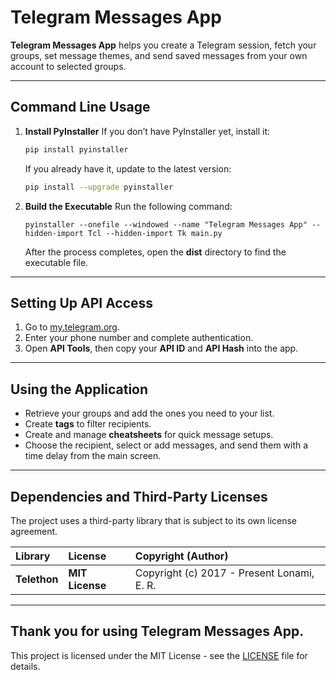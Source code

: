 # Telegram Messages App

**Telegram Messages App** helps you create a Telegram session, fetch your groups, set message themes, and send saved messages from your own account to selected groups.

---

## Command Line Usage

1. **Install PyInstaller** If you don’t have PyInstaller yet, install it:
   ```bash
   pip install pyinstaller
   ```
   If you already have it, update to the latest version:
   ```bash
   pip install --upgrade pyinstaller
   ```

2. **Build the Executable** Run the following command:
   ```
   pyinstaller --onefile --windowed --name "Telegram Messages App" --hidden-import Tcl --hidden-import Tk main.py
   ```
   After the process completes, open the **dist** directory to find the executable file.

---

## Setting Up API Access

1. Go to [my.telegram.org](https://my.telegram.org).  
2. Enter your phone number and complete authentication.  
3. Open **API Tools**, then copy your **API ID** and **API Hash** into the app.

---

## Using the Application

- Retrieve your groups and add the ones you need to your list.  
- Create **tags** to filter recipients.  
- Create and manage **cheatsheets** for quick message setups.  
- Choose the recipient, select or add messages, and send them with a time delay from the main screen.

---

## Dependencies and Third-Party Licenses

The project uses a third-party library that is subject to its own license agreement.

| Library      | License         | Copyright (Author)                         |
|:-------------|:----------------|:-------------------------------------------|
| **Telethon** | **MIT License** | Copyright (c) 2017 - Present Lonami, E. R. |

---

## Thank you for using Telegram Messages App.

This project is licensed under the MIT License - see the [LICENSE](LICENSE) file for details.
